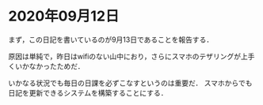# 2020年09月12日


まず，この日記を書いているのが9月13日であることを報告する．


原因は単純で，昨日はwifiのない山中におり，さらにスマホのテザリングが上手くいかなかったためだ．


いかなる状況でも毎日の日課を必ずこなすというのは重要だ．
スマホからでも日記を更新できるシステムを構築することにする．
